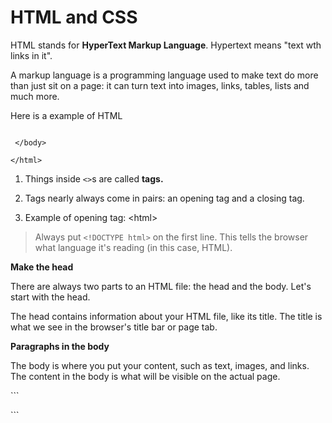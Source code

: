 # HTML and CSS

HTML stands for **HyperText Markup Language**. Hypertext means "text wth links in it".

A markup language is a programming language used to make text do more than just sit on a page: it can turn text into images, links, tables, lists and much more.

Here is a example of HTML

```<!DOCTYPE html><html> <head> </head> <body>

 </body>

</html>

```

1. Things inside `<>`s are called **tags.**

2. Tags nearly always come in pairs: an opening tag and a closing tag.

3. Example of opening tag: &lt;html&gt;

> Always put `<!DOCTYPE html>` on the first line. This tells the browser what language it's reading \(in this case, HTML\).

**Make the head**

There are always two parts to an HTML file: the head and the body. Let's start with the head.

The head contains information about your HTML file, like its title. The title is what we see in the browser's title bar or page tab.

**Paragraphs in the body**

The body is where you put your content, such as text, images, and links. The content in the body is what will be visible on the actual page.

\`\`\`

\`\`\`
